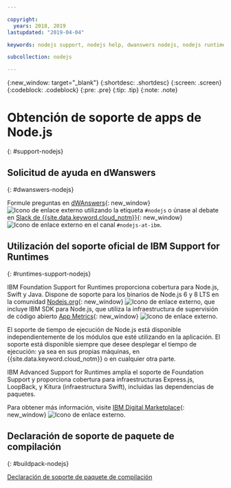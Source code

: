 ```yaml
---

copyright:
  years: 2018, 2019
lastupdated: "2019-04-04"

keywords: nodejs support, nodejs help, dwanswers nodejs, nodejs runtimes, nodejs buildpack, ibm support nodejs, foundation support nodejs, runtime support nodejs, nodejs app support

subcollection: nodejs

---
```


{:new_window: target="_blank"}
{:shortdesc: .shortdesc}
{:screen: .screen}
{:codeblock: .codeblock}
{:pre: .pre}
{:tip: .tip}
{:note: .note}

# Obtención de soporte de apps de Node.js
{: #support-nodejs}

## Solicitud de ayuda en dWanswers
{: #dwanswers-nodejs}

Formule preguntas en [dWAnswers](https://developer.ibm.com/answers/smartspace/nodejs/index.html){: new_window} ![Icono de enlace externo](../icons/launch-glyph.svg "Icono de enlace externo") utilizando la etiqueta `#nodejs` o únase al debate en [Slack de {{site.data.keyword.cloud_notm}}](https://slack-invite-ibm-cloud-tech.mybluemix.net/){: new_window} ![Icono de enlace externo](../icons/launch-glyph.svg "Icono de enlace externo") en el canal `#nodejs-at-ibm`.

## Utilización del soporte oficial de IBM Support for Runtimes
{: #runtimes-support-nodejs}

IBM Foundation Support for Runtimes proporciona cobertura para Node.js, Swift y Java. Dispone de soporte para los binarios de Node.js 6 y 8 LTS en la comunidad [Nodejs.org](https://nodejs.org/){: new_window} ![Icono de enlace externo](../icons/launch-glyph.svg "Icono de enlace externo"), que incluye IBM SDK para Node.js, que utiliza la infraestructura de supervisión de código abierto [App Metrics](https://developer.ibm.com/node/monitoring-post-mortem/application-metrics-node-js/){: new_window} ![Icono de enlace externo](../icons/launch-glyph.svg "Icono de enlace externo").

El soporte de tiempo de ejecución de Node.js está disponible independientemente de los módulos que esté utilizando en la aplicación. El soporte está disponible siempre que desee desplegar el tiempo de ejecución: ya sea en sus propias máquinas, en {{site.data.keyword.cloud_notm}} o en cualquier otra parte.

IBM Advanced Support for Runtimes amplía el soporte de Foundation Support y proporciona cobertura para infraestructuras Express.js, LoopBack, y Kitura (infraestructura Swift), incluidas las dependencias de paquetes.

Para obtener más información, visite [IBM Digital Marketplace](https://www.ibm.com/us-en/marketplace/support-for-runtimes){: new_window} ![Icono de enlace externo](../icons/launch-glyph.svg "Icono de enlace externo").

## Declaración de soporte de paquete de compilación
{: #buildpack-nodejs}

[Declaración de soporte de paquete de compilación](/docs/runtimes-common?topic=runtimes-common-buildpack_support_statement)
